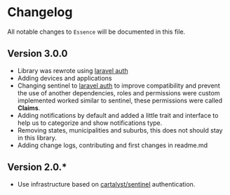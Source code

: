 # Changelog

All notable changes to `Essence` will be documented in this file.

## Version 3.0.0

- Library was rewrote using [laravel auth](https://laravel.com/docs/7.x/authentication)
- Adding devices and applications
- Changing sentinel to [laravel auth](https://laravel.com/docs/7.x/authentication) to improve 
compatibility and prevent the use of another dependencies, roles and permissions were 
custom implemented worked similar to sentinel, these permissions were called **Claims**.
- Adding notifications by default and added a little trait and interface to help us to 
categorize and show notifications type. 
- Removing states, municipalities and suburbs, this does not should stay in this library. 
- Adding change  logs, contributing and first changes in readme.md  

## Version 2.0.*

- Use infrastructure based on [cartalyst/sentinel](https://cartalyst.com/manual/sentinel/4.x) authentication.  

